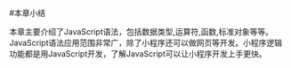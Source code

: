 #本章小结

本章主要介绍了JavaScript语法，包括数据类型,运算符,函数,标准对象等等。
JavaScript语法应用范围非常广，除了小程序还可以做网页等开发。小程序逻辑功能都是用JavaScript开发，了解JavaScript可以让小程序开发上手更快。